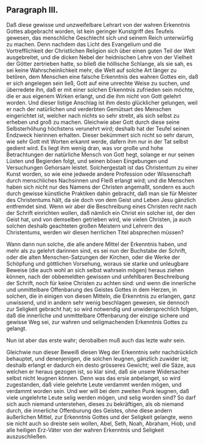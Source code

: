 <!-- Seite 53 -->

Paragraph III.
--------------

Daß diese gewisse und unzweifelbare Lehrart
von der wahren Erkenntnis Gottes abgebracht
worden, ist kein geringer Kunstgriff des Teufels gewesen,
das menschliche Geschlecht sich und seinem Reich
unterwürfig zu machen. Denn nachdem das Licht des
Evangelium und die Vortrefflichkeit der Christlichen Religion
sich über einen guten Teil der Welt ausgebreitet,
und die dicken Nebel der heidnischen Lehre von der Vielheit
der Götter zertrieben hatte, so bließ die höllische
Schlange, als sie sah, es sei keine Wahrscheinlichkeit
mehr, die Welt auf solche Art länger zu betören, dem
Menschen eine falsche Erkenntnis des wahren Gottes
ein, daß er sich angelegen sein ließ, Gott auf eine unrechte<!-- Seite 54 -->
Weise zu suchen, und überredete ihn, daß er mit
einer solchen Erkenntnis zufrieden sein möchte, die er
aus eigenem Wirken erlangt, und die ihm nicht von
Gott gelehrt worden. Und dieser listige Anschlag ist
ihm desto glücklicher gelungen, weil er nach der natürlichen
und verderbten Gemütsart des Menschen eingerichtet
ist, welcher nach nichts so sehr strebt, als sich
selbst zu erheben und groß zu machen. Gleichwie aber
Gott durch diese seine Selbsterhöhung höchstens verunehrt
wird; deshalb hat der Teufel seinen Endzweck hierinnen
erhalten. Dieser bekümmert sich nicht so sehr darum,
wie sehr Gott mit Worten erkannt werde, dafern
ihm nur in der Tat selbst gedient wird. Es
liegt ihm wenig dran, was vor große und hohe Betrachtungen
der natürliche Mensch von Gott hegt, solange
er nur seinen Lüsten und Begierden folgt, und
seinen bösen Eingebungen und Versuchungen Gehorsam
leistet. Solchergestalt ist das Christentum zu
einer Kunst worden, so wie eine jedwede andere Profession
oder Wissenschaft durch menschliches Nachsinnen
und Fleiß erlangt wird; und die Menschen haben
sich nicht nur des Namens der Christen angemaßt,
sondern es auch durch gewisse künstliche Praktiken dahin
gebracht, daß man sie für Meister des Christentums
hält, da sie doch von dem Geist und Leben
Jesu gänzlich entfremdet sind. Wenn wir aber die
Beschreibung eines Christen recht nach der Schrift
einrichten wollen, daß nämlich ein Christ ein solcher ist,
der den Geist hat, und von demselben getrieben
wird, wie vielen Christen, ja auch solchen deshalb geachteten
großen Meistern und Lehrern des Christentums,
werden wir diesen herrlichen Titel absprechen
müssen?


Wann dann nun solche, die alle andere Mittel der Erkenntnis
haben, und mehr als zu gelehrt darinnen sind, es
sei nun der Buchstabe der Schrift, oder die alten Menschen-Satzungen<!-- Seite 55 -->
der Kirchen, oder die Werke der
Schöpfung und göttlichen Vorsehung, woraus sie starke
und unleugbare Beweise (die auch wohl an sich
selbst wahrsein mögen) heraus ziehen können, nach der
obbemeldten gewissen und unfehlbaren Beschreibung
der Schrift, noch für keine Christen zu achten sind: und
wenn die innerliche und unmittelbare Offenbarung des
Geistes Gottes in dem Herzen, in solchen, die in einigen
von diesen Mitteln, die Erkenntnis zu erlangen,
ganz unwissend, und in andern sehr wenig beschlagen
gewesen, sie dennoch zur Seligkeit gebracht hat; so
wird notwendig und unwidersprechlich folgen, daß die
innerliche und unmittelbare Offenbarung der
einzige sichere und gewisse Weg sei, zur wahren
und seligmachenden Erkenntnis Gottes zu gelangt.

Nun ist aber das erste wahr; derobalben muß auch
das lezte wahr sein.

Gleichwie nun dieser Beweiß diesen Weg der Erkenntnis
sehr nachdrücklich behauptet, und denenjenigen,
die solchen leugnen, gänzlich zuwider ist; deshalb erlangt
er dadurch ein desto grösseres Gewicht; weil die Säze,
aus welchen er heraus gezogen ist, so klar sind, daß sie
unsere Widersacher selbst nicht leugnen können. Denn
was das ersie anbelanget, so wird zugestanden, daß
viele gelehrte Leute verdammt werden mögen, und verdammt
worden sein. Und wer will bei dem zweiten
Punk leugnen, daß viele ungelehrte Leute selig werden
mögen, und selig worden sind? So darf sich auch niemand
unterstehen, dieses zu bekräftigen, als ob niemand
durch, die innerliche Offenburung des Geistes, ohne
diese andern äußerlichen Mittel, zur Erkenntnis Gottes
und der Seligkeit gelangte, wenn sie nicht auch so
dreiste sein wollen, Abel, Seth, Noah, Abraham,
Hiob, und alle heiligen Erz-Väter von der wahren
Erkenntnis und Seligkeit auszuschließen.
<!-- Seite 56 -->
